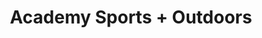 ---
title: "Academy Sports + Outdoors"
url: /corpus-christi/academy-sports-outdoors/
shop: sports
---